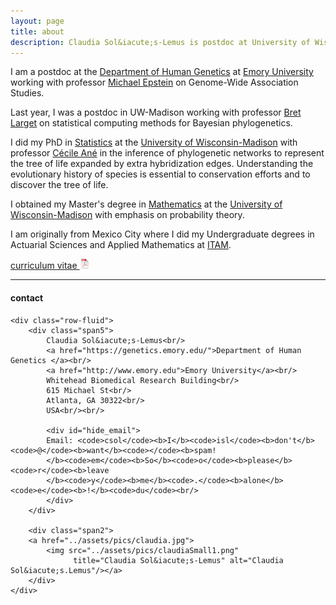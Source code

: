```yaml
---
layout: page
title: about
description: Claudia Sol&iacute;s-Lemus is postdoc at University of Wisconsin - Madison working with Bret Larget on Bayesian phylogenetics
---
```


I am a postdoc at the [Department of Human
Genetics](https://genetics.emory.edu/) at [Emory
University](http://www.emory.edu) working with professor [Michael
Epstein](http://genetics.emory.edu/faculty/primary/epstein-michael.html)
on Genome-Wide Association Studies.

Last year, I was a postdoc in UW-Madison working with professor [Bret
Larget](http://www.stat.wisc.edu/~larget) on statistical computing
methods for Bayesian phylogenetics.

I did my PhD in [Statistics](http://www.stat.wisc.edu) at the [University of Wisconsin-Madison](http://www.wisc.edu)
with professor [Cécile Ané](http://www.stat.wisc.edu/~ane) in the inference of phylogenetic networks to represent the
tree of life expanded by extra hybridization edges. Understanding the evolutionary history of species is essential
to conservation efforts and to discover the tree of life.

I obtained my Master's degree in [Mathematics](http://www.math.wisc.edu) at the [University of Wisconsin-Madison](http://www.wisc.edu)
with emphasis on probability theory.

I am originally from Mexico City where I did my Undergraduate degrees
in Actuarial Sciences and Applied Mathematics at [ITAM](https://www.itam.mx/en).



[curriculum vitae ![CV as pdf](icons16/pdf-icon.png)](http://pages.stat.wisc.edu/~claudia/cv.pdf)

---

<div class="container">
<h4><a name="contact"></a>contact</h4>

    <div class="row-fluid">
        <div class="span5">
            Claudia Sol&iacute;s-Lemus<br/>
            <a href="https://genetics.emory.edu/">Department of Human Genetics </a><br/>
            <a href="http://www.emory.edu">Emory University</a><br/>
            Whitehead Biomedical Research Building<br/>
            615 Michael St<br/>
            Atlanta, GA 30322<br/>
            USA<br/><br/>

            <div id="hide_email">
            Email: <code>csol</code><b>I</b><code>isl</code><b>don't</b><code>@</code><b>want</b><code></code><b>spam!
            </b><code>em</code><b>So</b><code>o</code><b>please</b><code>r</code><b>leave
            </b><code>y</code><b>me</b><code>.</code><b>alone</b><code>e</code><b>!</b><code>du</code><br/>
            </div>
        </div>

        <div class="span2">
        <a href="../assets/pics/claudia.jpg">
            <img src="../assets/pics/claudiaSmall1.png"
                  title="Claudia Sol&iacute;s-Lemus" alt="Claudia Sol&iacute;s.Lemus"/></a>
        </div>
    </div>
</div>
